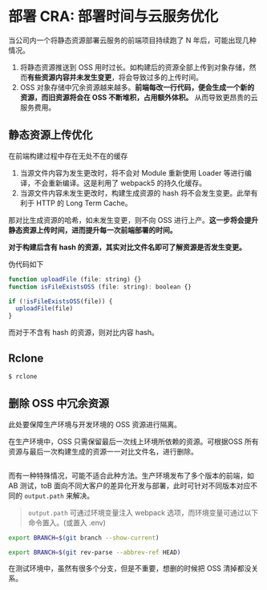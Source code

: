# 部署 CRA: 部署时间与云服务优化

当公司内一个将静态资源部署云服务的前端项目持续跑了 N 年后，可能出现几种情况。

1. 将静态资源推送到 OSS 用时过长。如构建后的资源全部上传到对象存储，然而**有些资源内容并未发生变更**，将会导致过多的上传时间。
1. OSS 对象存储中冗余资源越来越多。**前端每改一行代码，便会生成一个新的资源，而旧资源将会在 OSS 不断堆积，占用额外体积。** 从而导致更昂贵的云服务费用。

## 静态资源上传优化

在前端构建过程中存在无处不在的缓存

1. 当源文件内容为发生更改时，将不会对 Module 重新使用 Loader 等进行编译，不会重新编译。这是利用了 webpack5 的持久化缓存。
1. 当源文件内容未发生更改时，构建生成资源的 hash 将不会发生变更。此举有利于 HTTP 的 Long Term Cache。

那对比生成资源的哈希，如未发生变更，则不向 OSS 进行上产。**这一步将会提升静态资源上传时间，进而提升每一次前端部署的时间。**

**对于构建后含有 hash 的资源，其实对比文件名即可了解资源是否发生变更。**

伪代码如下

``` js
function uploadFile (file: string) {}
function isFileExistsOSS (file: string): boolean {}

if (!isFileExistsOSS(file)) {
  uploadFile(file)
}
```

而对于不含有 hash 的资源，则对比内容 hash。

## Rclone

``` js
$ rclone
```

## 删除 OSS 中冗余资源

此处要保障生产环境与开发环境的 OSS 资源进行隔离。

在生产环境中，OSS 只需保留最后一次线上环境所依赖的资源。可根据OSS 所有资源与最后一次构建生成的资源一一对比文件名，进行删除。

``` js

```

而有一种特殊情况，可能不适合此种方法。生产环境发布了多个版本的前端，如 AB 测试，toB 面向不同大客户的差异化开发与部署，此时可针对不同版本对应不同的 `output.path` 来解决。

> `output.path` 可通过环境变量注入 webpack 选项，而环境变量可通过以下命令置入。(或置入 .env)

``` bash
export BRANCH=$(git branch --show-current)

export BRANCH=$(git rev-parse --abbrev-ref HEAD)
```

在测试环境中，虽然有很多个分支，但是不重要，想删的时候把 OSS 清掉都没关系。
